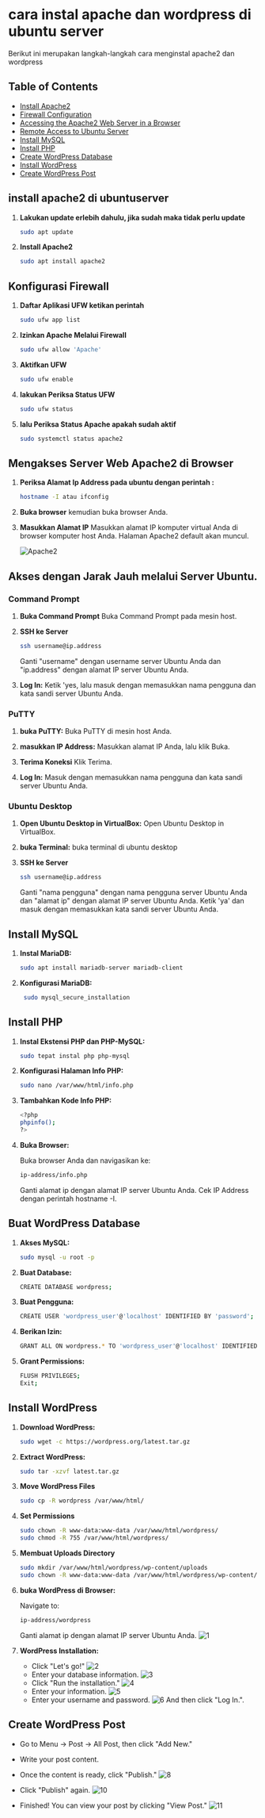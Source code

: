 # cara instal apache dan wordpress di ubuntu server

Berikut ini merupakan langkah-langkah cara menginstal apache2 dan wordpress

## Table of Contents
- [Install Apache2](#install-apache2)
- [Firewall Configuration](#firewall-configuration)
- [Accessing the Apache2 Web Server in a Browser](#accessing-the-apache2-web-server-in-a-browser)
- [Remote Access to Ubuntu Server](#remote-access-to-ubuntu-server)
- [Install MySQL](#install-mysql)
- [Install PHP](#install-php)
- [Create WordPress Database](#create-wordpress-database)
- [Install WordPress](#install-wordpress)
- [Create WordPress Post](#create-wordpress-post)

## install apache2 di ubuntuserver

1. **Lakukan update erlebih dahulu, jika sudah maka tidak perlu update**
    ```bash
    sudo apt update
    ```
2. **Install Apache2**
    ```bash
    sudo apt install apache2
    ```

## Konfigurasi Firewall

1. **Daftar Aplikasi UFW ketikan perintah**
    ```bash
    sudo ufw app list
    ```

2. **Izinkan Apache Melalui Firewall**
    ```bash
    sudo ufw allow 'Apache'
    ```

3. **Aktifkan UFW**
    ```bash
    sudo ufw enable
    ```

4. **lakukan Periksa Status UFW**
    ```bash
    sudo ufw status
    ```

5. **lalu Periksa Status Apache apakah sudah aktif**
    ```bash
    sudo systemctl status apache2
    ```

## Mengakses Server Web Apache2 di Browser

1. **Periksa Alamat Ip Address pada ubuntu dengan perintah :**
    ```bash
    hostname -I atau ifconfig
    ```

2. **Buka browser**
    kemudian buka browser Anda.

4. **Masukkan Alamat IP**
    Masukkan alamat IP komputer virtual Anda di browser komputer host Anda. Halaman Apache2 default akan muncul.
   
   ![Apache2](https://github.com/MUHTADIN345/cara-instal-apache-dan-wordpress-di-ubuntu-server/assets/126330305/de2b4a51-0450-422c-a565-275f080d7ddd)
   
## Akses dengan Jarak Jauh melalui Server Ubuntu.

### Command Prompt

1. **Buka Command Prompt**
    Buka Command Prompt pada mesin host.

2. **SSH ke Server**
    ```bash
    ssh username@ip.address
    ```
    Ganti "username" dengan username server Ubuntu Anda dan "ip.address" dengan alamat IP server Ubuntu Anda.

3. **Log In:**
    Ketik 'yes, lalu masuk dengan memasukkan nama pengguna dan kata sandi server Ubuntu Anda.

### PuTTY

1. **buka PuTTY:**
    Buka PuTTY di mesin host Anda.

2. **masukkan IP Address:**
    Masukkan alamat IP Anda, lalu klik Buka.

3. **Terima Koneksi**
    Klik Terima.
   
5. **Log In:**
    Masuk dengan memasukkan nama pengguna dan kata sandi server Ubuntu Anda.

### Ubuntu Desktop

1. **Open Ubuntu Desktop in VirtualBox:**
    Open Ubuntu Desktop in VirtualBox.

2. **buka Terminal:**
    buka terminal di ubuntu desktop

3. **SSH ke Server**
    ```bash
    ssh username@ip.address
    ```
    Ganti "nama pengguna" dengan nama pengguna server Ubuntu Anda dan "alamat ip" dengan alamat IP server Ubuntu Anda. Ketik 'ya' dan masuk dengan memasukkan kata sandi server Ubuntu Anda.

## Install MySQL

1. **Instal MariaDB:**
     ``` bash
     sudo apt install mariadb-server mariadb-client
     ```
2. **Konfigurasi MariaDB:**
    ``` bash
     sudo mysql_secure_installation
     ```

## Install PHP

1. **Instal Ekstensi PHP dan PHP-MySQL:**
     ``` bash
     sudo tepat instal php php-mysql
     ```

2. **Konfigurasi Halaman Info PHP:**
     ``` bash
     sudo nano /var/www/html/info.php
     ```

3. **Tambahkan Kode Info PHP:**
     ``` bash
     <?php
     phpinfo();
     ?>
     ```

4. **Buka Browser:**

    Buka browser Anda dan navigasikan ke:
     ``` bash
     ip-address/info.php
     ```
     Ganti alamat ip dengan alamat IP server Ubuntu Anda. Cek IP Address dengan perintah hostname -I.

## Buat WordPress Database

1. **Akses MySQL:**
     ``` bash
     sudo mysql -u root -p
     ```

2. **Buat Database:**
     ``` bash
     CREATE DATABASE wordpress;
     ```

3. **Buat Pengguna:**
     ``` bash
     CREATE USER 'wordpress_user'@'localhost' IDENTIFIED BY 'password';
     ```

4. **Berikan Izin:**
     ``` bash
     GRANT ALL ON wordpress.* TO 'wordpress_user'@'localhost' IDENTIFIED BY 'password';
     ```

5. **Grant Permissions:**
     ``` bash
     FLUSH PRIVILEGES;
    Exit;
     ```

## Install WordPress

1. **Download WordPress:**
    ```bash
    sudo wget -c https://wordpress.org/latest.tar.gz
    ```

2. **Extract WordPress:**
    ```bash
    sudo tar -xzvf latest.tar.gz
    ```

3. **Move WordPress Files**
   ```bash
   sudo cp -R wordpress /var/www/html/
   ```
   
4. **Set Permissions**
   ```bash
   sudo chown -R www-data:www-data /var/www/html/wordpress/
   sudo chmod -R 755 /var/www/html/wordpress/
   ```
   
5. **Membuat Uploads Directory**
   ```bash
   sudo mkdir /var/www/html/wordpress/wp-content/uploads
   sudo chown -R www-data:www-data /var/www/html/wordpress/wp-content/uploads/
   ```

6. **buka WordPress di Browser:**

   Navigate to:
   ```bash
   ip-address/wordpress
   ```
   Ganti alamat ip dengan alamat IP server Ubuntu Anda.
   ![1](https://github.com/NauvalPerdana/Apache2-and-WordPress-Installation/blob/main/pict/22.png)

7. **WordPress Installation:**

   - Click "Let's go!"
     ![2](https://github.com/NauvalPerdana/Apache2-and-WordPress-Installation/blob/main/pict/23.png)
   - Enter your database information.
     ![3](https://github.com/NauvalPerdana/Apache2-and-WordPress-Installation/blob/main/pict/24.png)
   - Click "Run the installation."
     ![4](https://github.com/NauvalPerdana/Apache2-and-WordPress-Installation/blob/main/pict/25.png)
   - Enter your information.
     ![5](https://github.com/NauvalPerdana/Apache2-and-WordPress-Installation/blob/main/pict/26.png)
   - Enter your username and password.
     ![6](https://github.com/NauvalPerdana/Apache2-and-WordPress-Installation/blob/main/pict/28.png)
     And then click "Log In.".

## Create WordPress Post

   - Go to Menu -> Post -> All Post, then click "Add New."
     
   - Write your post content.
     
   - Once the content is ready, click "Publish."
     ![8](https://github.com/NauvalPerdana/Apache2-and-WordPress-Installation/blob/main/pict/32.png)
   - Click "Publish" again.
     ![10](https://github.com/NauvalPerdana/Apache2-and-WordPress-Installation/blob/main/pict/33.png)
   - Finished! You can view your post by clicking "View Post."
     ![11](https://github.com/NauvalPerdana/Apache2-and-WordPress-Installation/blob/main/pict/34.png)

